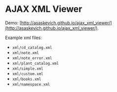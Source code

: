 AJAX XML Viewer
======

Demo: [http://asaskevich.github.io/ajax_xml_viewer/](http://asaskevich.github.io/ajax_xml_viewer/).

Example xml files:
* `xml/cd_catalog.xml`
* `xml/note.xml`
* `xml/note_error.xml`
* `xml/plant_catalog.xml`
* `xml/simple.xml`
* `xml/custom.xml`
* `xml/books.xml`
* `xml/namespace.xml`